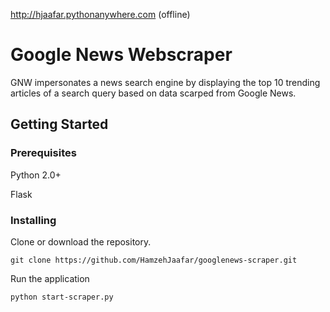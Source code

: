 http://hjaafar.pythonanywhere.com (offline)

# Google News Webscraper 

GNW impersonates a news search engine by displaying the top 10 trending articles of a search query based on data scarped from Google News.

## Getting Started


### Prerequisites

Python 2.0+

Flask

### Installing

Clone or download the repository.

```
git clone https://github.com/HamzehJaafar/googlenews-scraper.git
```

Run the application

```
python start-scraper.py
```

